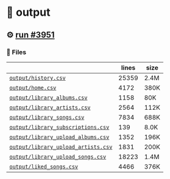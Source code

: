 # 📝  output 

## ⚙️ [run #3951](https://github.com/jwenerd/ytm-dl/actions/runs/14426146271)

### 📁 Files

|                                                                         |lines|size|
|-------------------------------------------------------------------------|-----|----|
|[`output/history.csv` ](output/history.csv)                              |25359|2.4M|
|[`output/home.csv` ](output/home.csv)                                    |4172 |380K|
|[`output/library_albums.csv` ](output/library_albums.csv)                |1158 |80K |
|[`output/library_artists.csv` ](output/library_artists.csv)              |2564 |112K|
|[`output/library_songs.csv` ](output/library_songs.csv)                  |7834 |688K|
|[`output/library_subscriptions.csv` ](output/library_subscriptions.csv)  |139  |8.0K|
|[`output/library_upload_albums.csv` ](output/library_upload_albums.csv)  |1352 |196K|
|[`output/library_upload_artists.csv` ](output/library_upload_artists.csv)|1831 |200K|
|[`output/library_upload_songs.csv` ](output/library_upload_songs.csv)    |18223|1.4M|
|[`output/liked_songs.csv` ](output/liked_songs.csv)                      |4466 |376K|